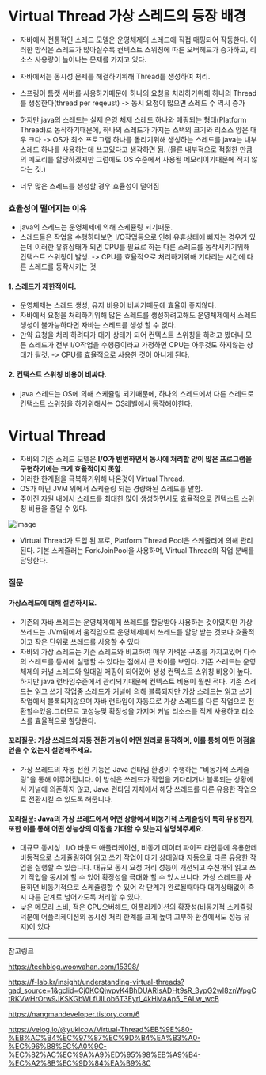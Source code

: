 # Virtual Thread 가상 스레드의 등장 배경
- 자바에서 전통적인 스레드 모델은 운영체제의 스레드에 직접 매핑되어 작동한다. 이러한 방식은 스레드가 많아질수록 컨텍스트 스위칭에 따른 오버헤드가 증가하고, 리소스 사용량이 늘어나는 문제를 가지고 있다.

- 자바에서는 동시성 문제를 해결하기위해 Thread를 생성하여 처리.
- 스프링이 톰캣 서버를 사용하기때문에 하나의 요청을 처리하기위해 하나의 Thread를 생성한다(thread per reqeust) -> 동시 요청이 많으면 스레드 수 역시 증가 
- 하지만 java의 스레드는 실제 운영 체제 스레드 하나와 매핑되는 형태(Platform Thread)로 동작하기때문에, 하나의 스레드가 가지는 스택의 크기와 리소스 양은 매우 크다 -> OS가 최소 프로그램 하나를 돌리기위해 생성하는 스레드를 java는 내부 스레드 하나를 사용하는데 쓰고있다고 생각하면 됨.
(물론 내부적으로 적절한 만큼의 메모리를 할당하겠지만 그럼에도 OS 수준에서 사용될 메모리이기때문에 적지 않다는 것.)

- 너무 많은 스레드를 생성할 경우 효율성이 떨어짐

### 효율성이 떨어지는 이유
- java의 스레드는 운영체제에 의해 스케쥴링 되기때문.
- 스레드들은 작업을 수행하다보면 I/O작업등으로 인해 유휴상태에 빠지는 경우가 있는데 이러한 유휴상태가 되면 CPU를 필요로 하는 다른 스레드를 동작시키기위해 컨택스트 스위칭이 발생. -> CPU를 효율적으로 처리하기위해 기다리는 시간에 다른 스레드를 동작시키는 것

#### 1. 스레드가 제한적이다.
- 운영체제는 스레드 생성, 유지 비용이 비싸기때문에 효율이 좋지않다.
- 자바에서 요청을 처리하기위해 많은 스레드를 생성하려고해도 운영체제에서 스레드 생성이 불가능하다면 자바는 스레드를 생성 할 수 없다.
- 만약 요청을 처리 하려다가 대기 상태가 되어 컨텍스트 스위칭을 하려고 봤더니 모든 스레드가 전부 I/O작업을 수행중이라고 가정하면 CPU는 아무것도 하지않는 상태가 될것. -> CPU를 효율적으로 사용한 것이 아니게 된다.

#### 2. 컨택스트 스위칭 비용이 비싸다.
- java 스레드는 OS에 의해 스케쥴링 되기때문에, 하나의 스레드에서 다른 스레드로 컨택스트 스위칭을 하기위해서는 OS레벨에서 동작해야한다. 


# Virtual Thread
- 자바의 기존 스레드 모델은 **I/O가 빈번하면서 동시에 처리할 양이 많은 프로그램을 구현하기에는 크게 효율적이지 못함.**
- 이러한 한계점을 극복하기위해 나온것이 Virtual Thread.
- OS가 아닌 JVM 위에서 스케쥴링 되는 경량화된 스레드를 말함.
- 주어진 자원 내에서 스레드를 최대한 많이 생성하면서도 효율적으로 컨텍스트 스위칭 비용을 줄일 수 있다. 

![image](https://github.com/user-attachments/assets/2b531c1c-5327-4200-b27c-f74de6c68bcd)

- Virtual Thread가 도입 된 후로, Platform Thread Pool은 스케줄러에 의해 관리된다. 기본 스케줄러는 ForkJoinPool을 사용하며, Virtual Thread의 작업 분배를 담당한다.

### 질문
#### 가상스레드에 대해 설명하시요.
- 기존의 자바 쓰레드는 운영체제에게 쓰레드를 할당받아 사용하는 것이였지만 가상 쓰레드는 JVm위에서 움직임으로 운영체제에서 쓰레드를 할당 받는 것보다 효율적이고 작은 단위로 쓰레드를 사용할 수 있다
- 자바의 가상 스레드는 기존 스레드와 비교하여 매우 가벼운 구조를 가지고있어 다수의 스레드를 동시에 실행할 수 있다는 점에서 큰 차이를 보인다. 기존 스레드는 운영체제의 커널 스레드와 일대일 매핑이 되어있어 생성 컨텍스트 스위칭 비용이 높다. 하지만 java 런타임수준에서 관리되기때문에 컨텍스트 비용이 훨씬 적다. 기존 스레드는 읽고 쓰기 작업중 스레드가 커널에 의해 블록되지만 가상 스레드는 읽고 쓰기 작업에서 블록되지않으며 자바 런타임이 자동으로 가상 스레드를 다른 작업으로 전환할수있음.그러므르 고성능및 확장성을 가지며 커널 리소스를 적게 사용하고 리소스를 효율적으로 할당한다.

#### 꼬리질문: 가상 쓰레드의 자동 전환 기능이 어떤 원리로 동작하며, 이를 통해 어떤 이점을 얻을 수 있는지 설명해주세요.
- 가상 쓰레드의 자동 전환 기능은 Java 런타임 환경이 수행하는 "비동기적 스케줄링"을 통해 이루어집니다. 이 방식은 쓰레드가 작업을 기다리거나 블록되는 상황에서 커널에 의존하지 않고, Java 런타임 자체에서 해당 쓰레드를 다른 유용한 작업으로 전환시킬 수 있도록 해줍니다.

#### 꼬리질문: Java의 가상 쓰레드에서 어떤 상황에서 비동기적 스케줄링이 특히 유용한지, 또한 이를 통해 어떤 성능상의 이점을 기대할 수 있는지 설명해주세요.
- 대규모 동시성 , I/O 바운드 애플리케이션, 비동기 데이터 파이프 라인등에 유용한데 비동적으로 스케쥴링하여 읽고 쓰기 작업이 대기 상태일떄 자동으로 다른 유용한 작업을 실행할 수 있습니다. 대규모 동시 요청 처리 성능이 개선되고 수천개의 읽고 쓰기 작업을 동시에 할 수 있어 확장성을 극대화 할 수 있ㅅ브니다. 가상 스레드를 사용하면 비동기적으로 스케쥴링할 수 있어 각 단계가 완료될때마다 대기상태없이 즉시 다른 단계로 넘어가도록 처리할 수 있다.
- 낮은 메모리 소비, 적은 CPU오버헤드, 어플리케이션의 확장성(비동기적 스케쥴링 덕분에 어플리케이션의 동시성 처리 한계를 크게 높여 고부하 환경에서도 성능 유지)이 있다


----

참고링크 

https://techblog.woowahan.com/15398/

https://f-lab.kr/insight/understanding-virtual-threads?gad_source=1&gclid=Cj0KCQjwpvK4BhDUARIsADHt9sR_3ypG2wI8znWpgCtRKVwHrOrw9JKSKGbWLfUILob6T3Eyrl_4kHMaAp5_EALw_wcB

https://nangmandeveloper.tistory.com/6

https://velog.io/@yukicow/Virtual-Thread%EB%9E%80-%EB%AC%B4%EC%97%87%EC%9D%B4%EA%B3%A0-%EC%96%B8%EC%A0%9C-%EC%82%AC%EC%9A%A9%ED%95%98%EB%A9%B4-%EC%A2%8B%EC%9D%84%EA%B9%8C